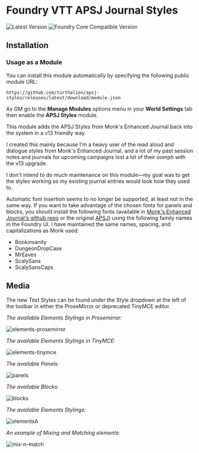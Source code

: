 # Foundry VTT APSJ Journal Styles

![Latest Version](https://img.shields.io/badge/dynamic/json.svg?url=https%3A%2F%2Fgithub.com%2Fturthalion%2Fapsj-styles%2Freleases%2Flatest%2Fdownload%2Fmodule.json&label=Latest%20Release&prefix=v&query=$.version&colorB=red&style=for-the-badge)
![Foundry Core Compatible Version](https://img.shields.io/badge/dynamic/json.svg?url=https%3A%2F%2Fraw.githubusercontent.com%2Fturthalion%2Fapsj-styles%2Fmain%2Fmodule.json&label=Foundry%20Version&query=$.compatibility.verified&colorB=orange&style=for-the-badge)

## Installation

### Usage as a Module

You can install this module automatically by specifying the following public module URL:

`https://github.com/turthalion/apsj-styles/releases/latest/download/module.json`

As GM go to the **Manage Modules** options menu in your **World Settings** tab then enable the **APSJ Styles** module.

This module adds the APSJ Styles from Monk's Enhanced Journal back into the system in a v13 friendly way.

I created this mainly because I'm a heavy user of the read aloud and dialogue styles from Monk's Enhanced Journal, and a lot of my past session notes and journals for upcoming campaigns lost a lot of their oomph with the v13 upgrade.

I don't intend to do much maintenance on this module—my goal was to get the styles working so my existing journal entries would look how they used to.

Automatic font insertion seems to no longer be supported, at least not in the same way. If you want to take advantage of the chosen fonts for panels and blocks, you should install the following fonts (available in [Monk's Enhanced Journal's github repo](https://github.com/ironmonk108/monks-enhanced-journal/tree/main/fonts) or the original [APSJ](https://github.com/AmazingVanish/apsj/tree/main/fonts)) using the following family names in the Foundry UI. I have maintained the same names, spacing, and capitalizations as Monk used:
* Bookinsanity
* DungeonDropCase
* MrEaves
* ScalySans
* ScalySansCaps

## Media

The new Text Styles can be found under the Style dropdown at the left of the toolbar in either the ProseMirror or deprecated TinyMCE editor.

_The available Elements Stylings in Prosemirror:_

![elements-prosemirror](media/apsj-stylish-text-menu-prosemirror.webp)

_The available Elements Stylings in TinyMCE:_

![elements-tinymce](media/apsj-stylish-text-menu-tinymce.webp)

_The available Panels:_

![panels](media/apsj-stylish-panels.webp)

_The available Blocks:_

![blocks](media/apsj-stylish-blocks.webp)

_The available Elements Stylings:_

![elements](media/apsj-stylish-elements.webp)A

_An example of Mixing and Matching elements:_

![mix-n-match](media/apsj-mix-n-match.webp)
